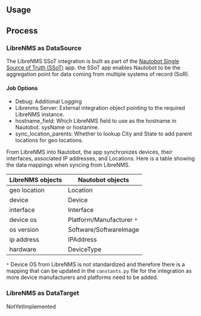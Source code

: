 ## Usage

## Process

### LibreNMS as DataSource

The LibreNMS SSoT integration is built as part of the [Nautobot Single Source of Truth (SSoT)](https://github.com/nautobot/nautobot-app-ssot) app. the SSoT app enables Nautobot to be the aggregation point for data coming from multiple systems of record (SoR).

#### Job Options

- Debug: Additional Logging
- Librenms Server: External integration object pointing to the required LibreNMS instance.
- hostname_field: Which LibreNMS field to use as the hostname in Nautobot. sysName or hostanme.
- sync_location_parents: Whether to lookup City and State to add parent locations for geo locations.

From LibreNMS into Nautobot, the app synchronizes devices, their interfaces, associated IP addresses, and Locations. Here is a table showing the data mappings when syncing from LibreNMS.

| LibreNMS objects        | Nautobot objects             |
| ----------------------- | ---------------------------- |
| geo location            | Location                     |
| device                  | Device                       |
| interface               | Interface                    |
| device os               | Platform/Manufacturer `*`    |
| os version              | Software/SoftwareImage       |
| ip address              | IPAddress                    |
| hardware                | DeviceType                   |


`*` Device OS from LibreNMS is not standardized and therefore there is a mapping that can be updated in the `constants.py` file for the integration as more device manufacturers and platforms need to be added.

### LibreNMS as DataTarget

NotYetImplemented

